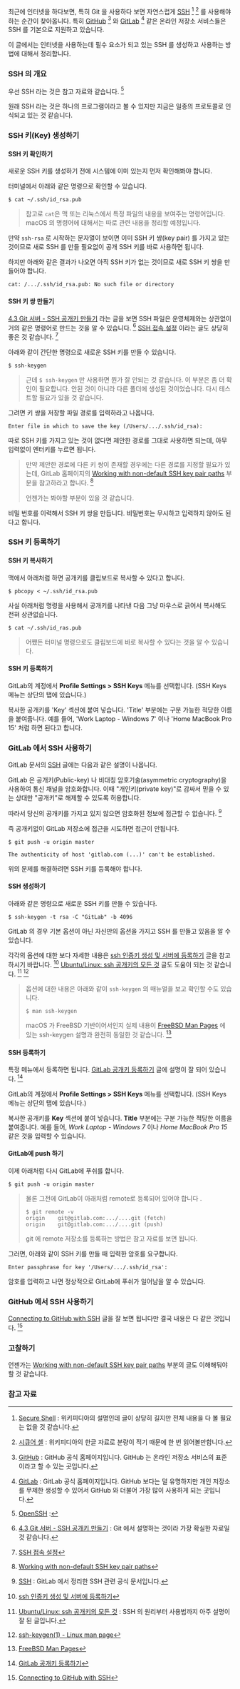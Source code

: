 최근에 인터넷을 하다보면, 특히 Git 을 사용하다 보면 자연스럽게 [SSH](https://en.wikipedia.org/wiki/Secure_Shell) [^wikipedia-ssh] [^wikipedia-ssh-ko] 를 사용해야 하는 순간이 찾아옵니다.  특히 [GitHub](https://github.com) [^github] 와 [GitLab](https://gitlab.com) [^gitlab] 같은 온라인 저장소 서비스들은 SSH 를  기본으로 지원하고 있습니다.

이 글에서는 인터넷을 사용하는데 필수 요소가 되고 있는 SSH 를 생성하고 사용하는 방법에 대해서 정리합니다.

### SSH 의 개요

우선 SSH 라는 것은 참고 자료와 같습니다. [^openssh]

원래 SSH 라는 것은 하나의 프로그램이라고 볼 수 있지만 지금은 일종의 프로토콜로 인식되고 있는 것 같습니다.

### SSH 키(Key) 생성하기

#### SSH 키 확인하기

새로운 SSH 키를 생성하기 전에 시스템에 이미 있는지 먼저 확인해봐야 합니다.

터미널에서 아래와 같은 명령으로 확인할 수 있습니다.

```
$ cat ~/.ssh/id_rsa.pub
```

> 참고로 `cat`은 맥 또는 리눅스에서 특정 파일의 내용을 보여주는 명령어입니다. macOS 의 명령어에 대해서는 따로 관련 내용을 정리할 예정입니다.

만약 `ssh-rsa` 로 시작하는 문자열이 보이면 이미 SSH 키 쌍(key pair) 를 가지고 있는 것이므로 새로 SSH 를 만들 필요없이 공개 SSH 키를 바로 사용하면 됩니다.

하지만 아래와 같은 결과가 나오면 아직 SSH 키가 없는 것이므로 새로 SSH 키 쌍을 만들어야 합니다. 

```
cat: /.../.ssh/id_rsa.pub: No such file or directory
```

#### SSH 키 쌍 만들기

[4.3 Git 서버 - SSH 공개키 만들기](https://git-scm.com/book/ko/v2/Git-서버-SSH-공개키-만들기) 라는 글을 보면 SSH 파일은 운영체제와는 상관없이 거의 같은 명령어로 만드는 것을 알 수 있습니다. [^git-scm] [SSH 접속 설정](https://backlogtool.com/git-guide/kr/reference/ssh.html) 이라는 글도 상당히 좋은 것 같습니다. [^backlogtool-ssh]

아래와 같이 간단한 명령으로 새로운 SSH 키를 만들 수 있습니다. 

```
$ ssh-keygen
```

> 근데 `$ ssh-keygen` 만 사용하면 뭔가 잘 안되는 것 같습니다. 이 부분은 좀 더 확인이 필요합니다. 안된 것이 아니라 다른 폴더에 생성된 것이었습니다. 다시 테스트할 필요가 있을 것 같습니다.

그려면 키 쌍을 저장할 파일 경로를 입력하라고 나옵니다. 

```
Enter file in which to save the key (/Users/.../.ssh/id_rsa):
```

따로 SSH 키를 가지고 있는 것이 없다면 제안한 경로를 그대로 사용하면 되는데, 아무 입력없이 엔터키를 누르면 됩니다. 

> 만약 제안한 경로에 다른 키 쌍이 존재할 경우에는 다른 경로를 지정할 필요가 있는데, GitLab 홈페이지의 [Working with non-default SSH key pair paths](https://docs.gitlab.com/ce/ssh/README.html#working-with-non-default-ssh-key-pair-paths) 부분을 참고하라고 합니다. [^working-with-non-default-ssh-key]
> 
> 언젠가는 봐야할 부분이 있을 것 같습니다.

비밀 번호를 이력해서 SSH 키 쌍을 만듭니다. 비밀번호는 무시하고 입력하지 않아도 된다고 합니다. 

### SSH 키 등록하기

#### SSH 키 복사하기

맥에서 아래처럼 하면 공개키를 클립보드로 복사할 수 있다고 합니다.  

```
$ pbcopy < ~/.ssh/id_rsa.pub
```

사실 아래처럼 명령을 사용해서 공개키를 나타낸 다음 그냥 마우스로 긁어서 복사해도 전혀 상관없습니다.

```
$ cat ~/.ssh/id_ras.pub 
```

> 어쨌든 터미널 명령으로도 클립보드에 바로 복사할 수 있다는 것을 알 수 있습니다.

#### SSH 키 등록하기

GitLab의 계정에서 **Profile Settings > SSH Keys** 메뉴를 선택합니다. (SSH Keys 메뉴는 상단의 탭에 있습니다.) 

복사한 공개키를 'Key' 섹션에 붙여 넣습니다. 'Title' 부분에는 구분 가능한 적당한 이름을 붙여줍니다. 예를 들어, 'Work Laptop - Windows 7' 이나 'Home MacBook Pro 15' 처럼 하면 된다고 합니다.

### GitLab 에서 SSH 사용하기

GitLab 문서의 [SSH](https://docs.gitlab.com/ce/ssh/README.html) 글에는 다음과 같은 설명이 나옵니다.

GitLab 은 공개키(Public-key) 나 비대칭 암호기술(asymmetric cryptography)을 사용하여 통신 채널을 암호화합니다. 이때 "개인키(private key)"로 감싸서 믿을 수 있는 상대만 "공개키"로 해제할 수 있도록 허용합니다.  

따라서 당신의 공개키를 가지고 있지 않으면 암호화된 정보에 접근할 수 없습니다. [^gitlab-ssh]

즉 공개키없이 GitLab 저장소에 접근을 시도하면 접근이 안됩니다. 

```
$ git push -u origin master

The authenticity of host 'gitlab.com (...)' can't be established.
```

위의 문제를 해결하려면 SSH 키를 등록해야 합니다. 

#### SSH 생성하기

아래와 같은 명령으로 새로운 SSH 키를 만들 수 있습니다. 

```
$ ssh-keygen -t rsa -C "GitLab" -b 4096
```

GitLab 의 경우 기본 옵션이 아닌 자신만의 옵션을 가지고 SSH 를 만들고 있음을 알 수 있습니다.

각각의 옵션에 대한 보다 자세한 내용은 [ssh 인증키 생성 및 서버에 등록하기](http://www.haruair.com/blog/2220) 글을 참고하시기 바랍니다. [^haruair-2220] [Ubuntu/Linux: ssh 공개키의 모든 것](http://storycompiler.tistory.com/112) 글도 도움이 되는 것 같습니다. [^storycompiler-112] [^linux-ssh-keygen]

> 옵션에 대한 내용은 아래와 같이 `ssh-keygen` 의 매뉴얼을 보고 확인할 수도 있습니다.
> 
> ```
> $ man ssh-keygen
> ```
> 
> macOS 가 FreeBSD 기반이어서인지 실제 내용이 [FreeBSD Man Pages](https://www.freebsd.org/cgi/man.cgi?query=ssh-keygen&sektion=1&manpath=OpenBSD) 에 있는 ssh-keygen 설명과 완전히 동일한 것 같습니다. [^freebsd-ssh-keygen]

#### SSH 등록하기

특정 메뉴에서 등록하면 됩니다. [GitLab 공개키 등록하기](http://pseg.or.kr/pseg/?mid=infouse&search_target=tag&search_keyword=SSH&document_srl=5966) 글에 설명이 잘 되어 있습니다. [^pseg-5966]

GitLab의 계정에서 **Profile Settings > SSH Keys** 메뉴를 선택합니다. (SSH Keys 메뉴는 상단의 탭에 있습니다.) 

복사한 공개키를 **Key** 섹션에 붙여 넣습니다. **Title** 부분에는 구분 가능한 적당한 이름을 붙여줍니다. 예를 들어, *Work Laptop - Windows 7* 이나 *Home MacBook Pro 15* 같은 것을 입력할 수 있습니다.

#### GitLab에 push 하기

이제 아래처럼 다시 GitLab에 푸쉬를 합니다. 

```
$ git push -u origin master
```

> 물론 그전에 GitLab이 아래처럼 remote로 등록되어 있어야 합니다 .
> 
> ```
> $ git remote -v
> origin	git@gitlab.com:.../....git (fetch)
> origin	git@gitlab.com:.../....git (push)
> ```
> 
> git 에 remote 저장소를 등록하는 방법은 참고 자료를 보면 됩니다. 

그러면, 아래와 같이 SSH 키를 만들 때 입력한 암호를 요구합니다. 

```
Enter passphrase for key '/Users/.../.ssh/id_rsa':
```

암호를 입력하고 나면 정상적으로 GitLab에 푸쉬가 일어남을 알 수 있습니다.

### GitHub 에서 SSH 사용하기

[Connecting to GitHub with SSH](https://help.github.com/articles/connecting-to-github-with-ssh/) 글을 잘 보면 됩니다만 결국 내용은 다 같은 것입니다. [^github-with-ssh]


### 고찰하기

언젠가는 [Working with non-default SSH key pair paths](https://docs.gitlab.com/ce/ssh/README.html#working-with-non-default-ssh-key-pair-paths) 부분의 글도 이해해둬야할 것 같습니다. 

### 참고 자료

[^wikipedia-ssh]: [Secure Shell](https://en.wikipedia.org/wiki/Secure_Shell) : 위키피디아의 설명인데 글이 상당히 길지만 전체 내용을 다 볼 필요는 없을 것 같습니다.

[^wikipedia-ssh-ko]: [시큐어 셸](https://ko.wikipedia.org/wiki/시큐어_셸) : 위키피디아의 한글 자료로 분량이 적기 때문에 한 번 읽어볼만합니다.

[^github]: [GitHub](https://github.com) : GitHub 공식 홈페이지입니다. GitHub 는 온라인 저장소 서비스의 표준이라고 할 수 있는 곳입니다.

[^gitlab]: [GitLab](https://gitlab.com) : GitLab 공식 홈페이지입니다. GitHub 보다는 덜 유명하지만 개인 저장소를 무제한 생성할 수 있어서 GitHub 와 더불어 가장 많이 사용하게 되는 곳입니다.

[^gitlab-ssh]: [SSH](https://docs.gitlab.com/ce/ssh/README.html) : GitLab 에서 정리한 SSH 관련 공식 문서입니다.

[^pseg-5966]: [GitLab 공개키 등록하기](http://pseg.or.kr/pseg/?mid=infouse&search_target=tag&search_keyword=SSH&document_srl=5966)

[^git-scm]: [4.3 Git 서버 - SSH 공개키 만들기](https://git-scm.com/book/ko/v2/Git-서버-SSH-공개키-만들기) : Git 에서 설명하는 것이라 가장 확실한 자료일 것 같습니다.

[^haruair-2220]: [ssh 인증키 생성 및 서버에 등록하기](http://www.haruair.com/blog/2220)

[^openssh]: [OpenSSH](https://www.openssh.com) : 

[^backlogtool-ssh]: [SSH 접속 설정](https://backlogtool.com/git-guide/kr/reference/ssh.html)

[^storycompiler-112]: [Ubuntu/Linux: ssh 공개키의 모든 것](http://storycompiler.tistory.com/112) : SSH 의 원리부터 사용법까지 아주 설명이 잘 된 글입니다.

[^linux-ssh-keygen]: [ssh-keygen(1) - Linux man page](https://linux.die.net/man/1/ssh-keygen)

[^freebsd-ssh-keygen]: [FreeBSD Man Pages](https://www.freebsd.org/cgi/man.cgi?query=ssh-keygen&sektion=1&manpath=OpenBSD)

[^working-with-non-default-ssh-key]: [Working with non-default SSH key pair paths](https://docs.gitlab.com/ce/ssh/README.html#working-with-non-default-ssh-key-pair-paths)

[^github-with-ssh]: [Connecting to GitHub with SSH](https://help.github.com/articles/connecting-to-github-with-ssh/)

[^understanding-the-ssh]: [Understanding the SSH Encryption and Connection Process](https://www.digitalocean.com/community/tutorials/understanding-the-ssh-encryption-and-connection-process) : SSH 의 동작 원리에 대해서 좀 더 알고 싶은 사람은 참고하면 좋겠지만, 지금 당장 이내용을 다 이해할 필요는 없을 것 같습니다. 

